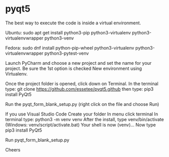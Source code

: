 # pyqt5

The best way to execute the code is inside a virtual environment.

Ubuntu: sudo apt get install python3-pip python3-virtualenv python3-virtualenvwrapper python3-venv

Fedora: sudo dnf install python-pip-wheel python3-virtualenv  python3-virtualenvwrapper python3-pytest-venv

Launch PyCharm and choose a new project and set the name for your project.
Be sure the 1st option is checked New environment using Virtualenv.

Once the project folder is opened, click down on Terminal.
In the terminal type: git clone https://github.com/essetee/pyqt5.github
then type: pip3 install PyQt5

Run the pyqt_form_blank_setup.py (right click on the file and choose Run)

If you use Visual Studio Code
Create your folder
In menu click terminal
In terminal type: python3 -m venv venv
After the install, type venv/bin/activate (Windows: venv/script/activate.bat)
Your shell is now (venv)...
Now type pip3 install PyQt5

Run pyqt_form_blank_setup.py


Cheers


